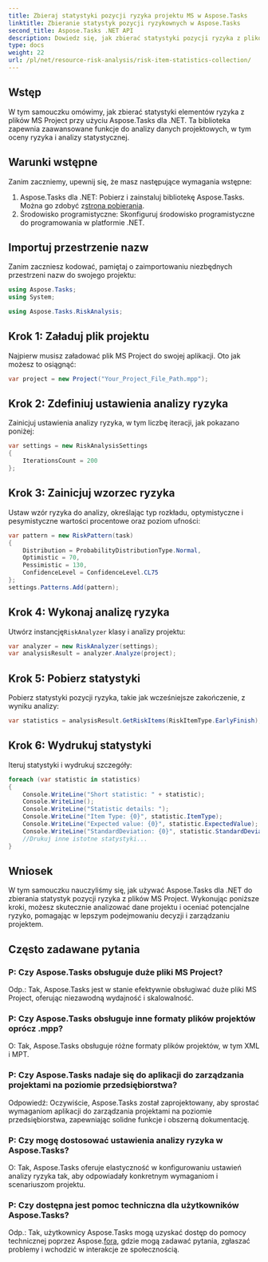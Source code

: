 ```yaml
---
title: Zbieraj statystyki pozycji ryzyka projektu MS w Aspose.Tasks
linktitle: Zbieranie statystyk pozycji ryzykownych w Aspose.Tasks
second_title: Aspose.Tasks .NET API
description: Dowiedz się, jak zbierać statystyki pozycji ryzyka z plików MS Project przy użyciu Aspose.Tasks dla .NET. Zwiększ swoje możliwości zarządzania projektami.
type: docs
weight: 22
url: /pl/net/resource-risk-analysis/risk-item-statistics-collection/
---
```

## Wstęp
W tym samouczku omówimy, jak zbierać statystyki elementów ryzyka z plików MS Project przy użyciu Aspose.Tasks dla .NET. Ta biblioteka zapewnia zaawansowane funkcje do analizy danych projektowych, w tym oceny ryzyka i analizy statystycznej.
## Warunki wstępne
Zanim zaczniemy, upewnij się, że masz następujące wymagania wstępne:
1. Aspose.Tasks dla .NET: Pobierz i zainstaluj bibliotekę Aspose.Tasks. Można go zdobyć z[strona pobierania](https://releases.aspose.com/tasks/net/).
2. Środowisko programistyczne: Skonfiguruj środowisko programistyczne do programowania w platformie .NET.

## Importuj przestrzenie nazw
Zanim zaczniesz kodować, pamiętaj o zaimportowaniu niezbędnych przestrzeni nazw do swojego projektu:
```csharp
using Aspose.Tasks;
using System;

using Aspose.Tasks.RiskAnalysis;

```
## Krok 1: Załaduj plik projektu
Najpierw musisz załadować plik MS Project do swojej aplikacji. Oto jak możesz to osiągnąć:
```csharp
var project = new Project("Your_Project_File_Path.mpp");
```
## Krok 2: Zdefiniuj ustawienia analizy ryzyka
Zainicjuj ustawienia analizy ryzyka, w tym liczbę iteracji, jak pokazano poniżej:
```csharp
var settings = new RiskAnalysisSettings
{
    IterationsCount = 200
};
```
## Krok 3: Zainicjuj wzorzec ryzyka
Ustaw wzór ryzyka do analizy, określając typ rozkładu, optymistyczne i pesymistyczne wartości procentowe oraz poziom ufności:
```csharp
var pattern = new RiskPattern(task)
{
    Distribution = ProbabilityDistributionType.Normal,
    Optimistic = 70,
    Pessimistic = 130,
    ConfidenceLevel = ConfidenceLevel.CL75
};
settings.Patterns.Add(pattern);
```
## Krok 4: Wykonaj analizę ryzyka
 Utwórz instancję`RiskAnalyzer` klasy i analizy projektu:
```csharp
var analyzer = new RiskAnalyzer(settings);
var analysisResult = analyzer.Analyze(project);
```
## Krok 5: Pobierz statystyki
Pobierz statystyki pozycji ryzyka, takie jak wcześniejsze zakończenie, z wyniku analizy:
```csharp
var statistics = analysisResult.GetRiskItems(RiskItemType.EarlyFinish);
```
## Krok 6: Wydrukuj statystyki
Iteruj statystyki i wydrukuj szczegóły:
```csharp
foreach (var statistic in statistics)
{
    Console.WriteLine("Short statistic: " + statistic);
    Console.WriteLine();
    Console.WriteLine("Statistic details: ");
    Console.WriteLine("Item Type: {0}", statistic.ItemType);
    Console.WriteLine("Expected value: {0}", statistic.ExpectedValue);
    Console.WriteLine("StandardDeviation: {0}", statistic.StandardDeviation);
    //Drukuj inne istotne statystyki...
}
```

## Wniosek
W tym samouczku nauczyliśmy się, jak używać Aspose.Tasks dla .NET do zbierania statystyk pozycji ryzyka z plików MS Project. Wykonując poniższe kroki, możesz skutecznie analizować dane projektu i oceniać potencjalne ryzyko, pomagając w lepszym podejmowaniu decyzji i zarządzaniu projektem.

## Często zadawane pytania
### P: Czy Aspose.Tasks obsługuje duże pliki MS Project?
Odp.: Tak, Aspose.Tasks jest w stanie efektywnie obsługiwać duże pliki MS Project, oferując niezawodną wydajność i skalowalność.
### P: Czy Aspose.Tasks obsługuje inne formaty plików projektów oprócz .mpp?
O: Tak, Aspose.Tasks obsługuje różne formaty plików projektów, w tym XML i MPT.
### P: Czy Aspose.Tasks nadaje się do aplikacji do zarządzania projektami na poziomie przedsiębiorstwa?
Odpowiedź: Oczywiście, Aspose.Tasks został zaprojektowany, aby sprostać wymaganiom aplikacji do zarządzania projektami na poziomie przedsiębiorstwa, zapewniając solidne funkcje i obszerną dokumentację.
### P: Czy mogę dostosować ustawienia analizy ryzyka w Aspose.Tasks?
O: Tak, Aspose.Tasks oferuje elastyczność w konfigurowaniu ustawień analizy ryzyka tak, aby odpowiadały konkretnym wymaganiom i scenariuszom projektu.
### P: Czy dostępna jest pomoc techniczna dla użytkowników Aspose.Tasks?
 Odp.: Tak, użytkownicy Aspose.Tasks mogą uzyskać dostęp do pomocy technicznej poprzez Aspose.[fora](https://forum.aspose.com/c/tasks/15), gdzie mogą zadawać pytania, zgłaszać problemy i wchodzić w interakcje ze społecznością.